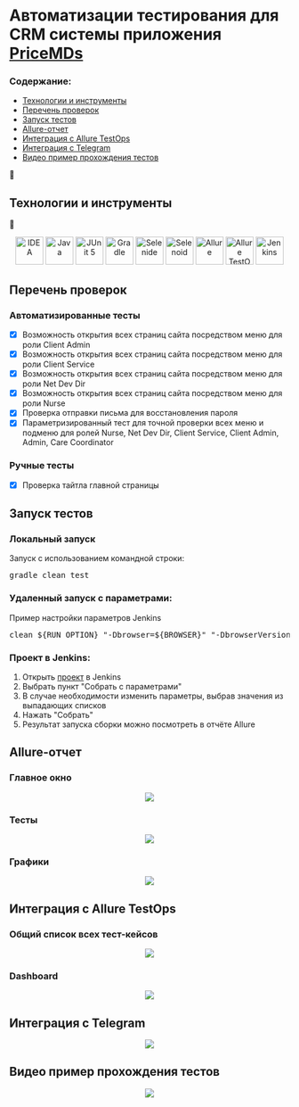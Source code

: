 <h1> Автоматизации тестирования для CRM системы приложения <a href="https://pricemds.com/">PriceMDs</a></h1>

<h3>Содержание:</h3>

- <a href="#tools">Технологии и инструменты</a>
- <a href="#checks">Перечень проверок</a>
- <a href="#launch">Запуск тестов</a>
- <a href="#report">Allure-отчет</a>
- <a href="#testops">Интеграция с Allure TestOps</a>
- <a href="#telegram">Интеграция с Telegram</a>
- <a href="#video">Видео пример прохождения тестов</a>

:memo:<span><h2 name="tools">Технологии и инструменты</h2></span>:memo:

<p align="center">
<a href="https://www.jetbrains.com/idea/"><img src="/images/logo/Idea.svg" width="50" height="50"  alt="IDEA"/></a>
<a href="https://www.java.com/"><img src="images/logo/Java.svg" width="50" height="50"  alt="Java"/></a>
<a href="https://junit.org/junit5/"><img src="images/logo/Junit5.svg" width="50" height="50"  alt="JUnit 5"/></a>
<a href="https://gradle.org/"><img src="images/logo/Gradle.svg" width="50" height="50"  alt="Gradle"/></a>
<a href="https://selenide.org/"><img src="images/logo/Selenide.svg" width="50" height="50"  alt="Selenide"/></a>
<a href="https://aerokube.com/selenoid/"><img src="images/logo/Selenoid.svg" width="50" height="50"  alt="Selenoid"/></a>
<a href="https://github.com/allure-framework/allure2"><img src="images/logo/Allure.svg" width="50" height="50"  alt="Allure"/></a>
<a href="https://qameta.io/"><img src="images/logo/Allure_TO.svg" width="50" height="50"  alt="Allure TestOps"/></a>
<a href="https://www.jenkins.io/"><img src="images/logo/Jenkins.svg" width="50" height="50"  alt="Jenkins"/></a>
</p>

<h2 name="checks">Перечень проверок</h2>
<h3>Автоматизированные тесты</h3>

- [x] Возможность открытия всех страниц сайта посредством меню для роли Client Admin
- [x] Возможность открытия всех страниц сайта посредством меню для роли Client Service
- [x] Возможность открытия всех страниц сайта посредством меню для роли Net Dev Dir
- [x] Возможность открытия всех страниц сайта посредством меню для роли Nurse
- [x] Проверка отправки письма для восстановления пароля
- [x] Параметризированный тест для точной проверки всех меню и подменю для ролей Nurse, Net Dev Dir, Client Service, Client Admin, Admin, Care Coordinator

<h3>Ручные тесты</h3>

- [x] Проверка тайтла главной страницы

<h2 name="launch">Запуск тестов</h2>

<h3>Локальный запуск</h3>
Запуск с использованием командной строки:
<pre>
gradle clean test
</pre>
<h3>Удаленный запуск с параметрами:</h3>
Пример настройки параметров Jenkins
<pre>
clean ${RUN_OPTION} "-Dbrowser=${BROWSER}" "-DbrowserVersion=${VERSION}" "-DbrowserSize=${RESOLUTION}" "-Dremote=${SELENOID_CLOUD}"
</pre>

<h3>Проект в Jenkins:</h3>
<ol>
<li>Открыть <a target="_blank" href="https://jenkins.autotests.cloud/job/001-sergeyZhiharev-lesson-14/">проект</a> в Jenkins</li>
<li>Выбрать пункт "Собрать с параметрами"</li>
<li>В случае необходимости изменить параметры, выбрав значения из выпадающих списков</li>
<li>Нажать "Собрать"</li>
<li>Результат запуска сборки можно посмотреть в отчёте Allure</li>
</ol>


<h2 name="report">Allure-отчет</h2>

<h3>Главное окно</h3>

<p align="center">
<img src="images/allure_report/report1.png">
</p>

<h3>Тесты</h3>

<p align="center">
<img src="images/allure_report/report2.png">
</p>

<h3>Графики</h3>

<p align="center">
<img src="images/allure_report/report3.png">
</p>


<h2 name="testops">Интеграция с Allure TestOps</h2>
<h3>Общий список всех тест-кейсов</h3>
<p align="center">
<img src="images/testops/testops.png">
</p>

<h3>Dashboard</h3>
<p align="center">
<img src="images/testops/testops2.png">
</p>

<h2 name="telegram">Интеграция с Telegram</h2>
<p align="center">
<img src="images/telegram/telegram.png" >
</p>

<h2 name="#video">Видео пример прохождения тестов</h2>
<p align="center">
<img src="images/video.gif">
</p>
